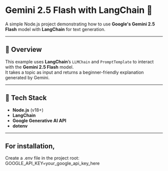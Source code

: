 # Gemini 2.5 Flash with LangChain 🚀

A simple Node.js project demonstrating how to use **Google's Gemini 2.5 Flash** model with **LangChain** for text generation.

---

## 📘 Overview

This example uses **LangChain**’s `LLMChain` and `PromptTemplate` to interact with the **Gemini 2.5 Flash** model.  
It takes a topic as input and returns a beginner-friendly explanation generated by Gemini.

---

## 🧠 Tech Stack

- **Node.js** (v18+)
- **LangChain**
- **Google Generative AI API**
- **dotenv**

---
## For installation, 
Create a .env file in the project root:
GOOGLE_API_KEY=your_google_api_key_here
